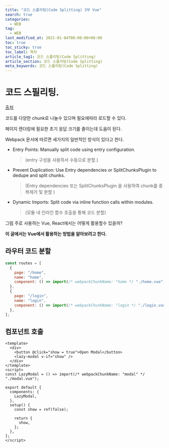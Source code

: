 ```yaml
---
title: "코드 스플리팅(Code Splitting) 3부 Vue"
search: true
categories:
  - WEB
tag:
  - WEB
last_modified_at: 2021-01-04T00:00:00+08:00
toc: true
toc_sticky: true
toc_label: 목차
article_tag1: 코드 스플리팅(Code Splitting)
article_section: 코드 스플리팅(Code Splitting)
meta_keywords: 코드 스플리팅(Code Splitting)
---
```


# 코드 스필리팅.

[출처](https://webpack.js.org/guides/code-splitting/#entry-points)

코드를 다양한 chunk로 나눌수 있으며 필요에따라 로드할 수 있다.

페이지 렌더링에 필요한 초기 응답 크기를 줄이는데 도움이 된다.

Webpack 문서에 따르면 세가지의 일반적인 방식이 있다고 한다.

- Entry Points: Manually split code using entry configuration.

  > (entry 구성을 사용하서 수동으로 분할.)

- Prevent Duplication: Use Entry dependencies or SplitChunksPlugin to dedupe and split chunks.

  > (Entry dependencies 또는 SplitChunksPlugin 을 사용하여 chunk를 중복제거 및 분할 )

- Dynamic Imports: Split code via inline function calls within modules.
  > (모듈 내 인라인 함수 호출을 통해 코드 분할)

그럼 주로 사용하는 Vue, React에서는 어떻게 활용할수 있을까?

<b>이 글에서는 Vue에서 활용하는 방법을 알아보려고 한다.</b>

## 라우터 코드 분할

```js
const routes = [
  {
    page: "/home",
    name: "home",
    component: () => import(/* webpackChunkName: "home */ "./home.vue"),
  },
  {
    page: "/login",
    name: "login",
    component: () => import(/* webpackChunkName: "login */ "./login.vue"),
  },
];
```

## 컴포넌트 호출

```vue
<template>
  <div>
    <button @click="show = true">Open Modal</button>
    <lazy-modal v-if="show" />
  </div>
</template>
<script>
const LazyModal = () => import(/* webpackChunkName: "modal" */ "./modal.vue");

export default {
  components: {
    LazyModal,
  },
  setup() {
    const show = ref(false);

    return {
      show,
    };
  },
};
</script>
```
